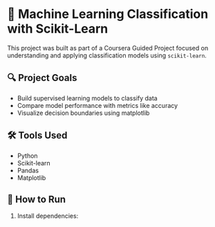# 🤖 Machine Learning Classification with Scikit-Learn

This project was built as part of a Coursera Guided Project focused on understanding and applying classification models using `scikit-learn`.

## 🔍 Project Goals
- Build supervised learning models to classify data
- Compare model performance with metrics like accuracy
- Visualize decision boundaries using matplotlib

## 🛠️ Tools Used
- Python
- Scikit-learn
- Pandas
- Matplotlib

## 🧪 How to Run
1. Install dependencies:
``` pip install -r requirements.txt
```
